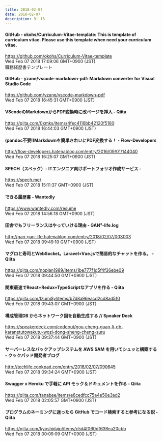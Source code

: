 ```yaml
---
title: 2018-02-07
date: 2018-02-07
description: B! 13
---
```


#### GitHub - okohs/Curriculum-Vitae-template: This is template of curriculum vitae. Please use this template when need your curriculum vitae.
https://github.com/okohs/Curriculum-Vitae-template<br>
Wed Feb 07 2018 17:09:06 GMT+0900 (JST)<br>
職務経歴書テンプレート


#### GitHub - yzane/vscode-markdown-pdf: Markdown converter for Visual Studio Code
https://github.com/yzane/vscode-markdown-pdf<br>
Wed Feb 07 2018 16:45:31 GMT+0900 (JST)<br>


#### VScodeのMarkdownからPDF変換時に改ページを挿入 - Qiita
https://qiita.com/0xmks/items/4fec4116bb42120f5180<br>
Wed Feb 07 2018 16:44:03 GMT+0900 (JST)<br>


#### (pandoc不要!)Markdownを簡単きれいにPDF変換する！ - Flow-Developers
http://flow-developers.hatenablog.com/entry/2016/09/01/144040<br>
Wed Feb 07 2018 16:25:07 GMT+0900 (JST)<br>


#### SPECH（スペック）- ITエンジニア向けポートフォリオ作成サービス -
https://spech.me/<br>
Wed Feb 07 2018 15:11:37 GMT+0900 (JST)<br>


#### できる履歴書 - Wantedly
https://www.wantedly.com/resume<br>
Wed Feb 07 2018 14:56:18 GMT+0900 (JST)<br>


#### 田舎でもフリーランスはやっていける理由 - GAN²-life.log
http://gan-gan-life.hatenablog.com/entry/2018/02/07/003003<br>
Wed Feb 07 2018 09:49:10 GMT+0900 (JST)<br>


#### マグロと寿司とWebSocket。Laravel+Vue.jsで簡易的なチャットを作る。 - Qiita
https://qiita.com/noplan1989/items/1be777f1d5f4f36ebe09<br>
Wed Feb 07 2018 09:44:50 GMT+0900 (JST)<br>


#### 関東最速でReact+Redux+TypeScriptなアプリを作る - Qiita
https://qiita.com/IzumiSy/items/b7d8a96eacd2cd8ad510<br>
Wed Feb 07 2018 09:43:07 GMT+0900 (JST)<br>


#### 構成管理DB からネットワーク図を自動生成する // Speaker Deck
https://speakerdeck.com/codeout/gou-cheng-guan-li-db-karanetutowakutu-wozi-dong-sheng-cheng-suru<br>
Wed Feb 07 2018 09:37:44 GMT+0900 (JST)<br>


#### サーバーレスなバックアップシステムを AWS SAM を用いてシュッと構築する - クックパッド開発者ブログ
http://techlife.cookpad.com/entry/2018/02/07/090645<br>
Wed Feb 07 2018 09:34:24 GMT+0900 (JST)<br>


#### Swagger x Heroku で手軽に API モック＆ドキュメントを作る - Qiita
https://qiita.com/tanabee/items/e6cedfcc75a4e50e3ad2<br>
Wed Feb 07 2018 02:05:57 GMT+0900 (JST)<br>


#### プログラムのネーミングに迷ったら GitHub でコード検索すると参考になる説 - Qiita
https://qiita.com/kyoshidajp/items/c5d4f060df636ea20cbb<br>
Wed Feb 07 2018 00:09:09 GMT+0900 (JST)<br>



